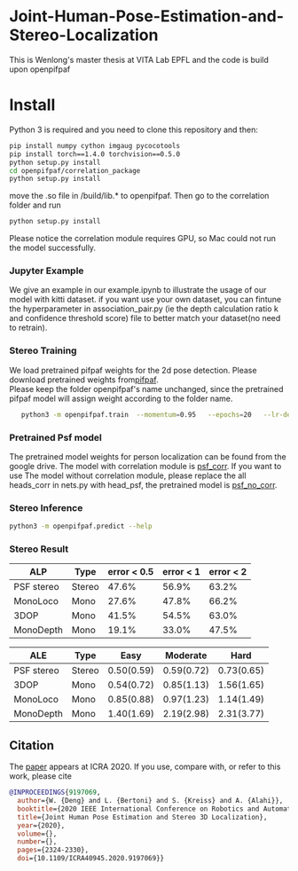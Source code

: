 # Joint-Human-Pose-Estimation-and-Stereo-Localization
This is Wenlong's master thesis at VITA Lab EPFL and the code is build upon openpifpaf

# Install
Python 3 is required and you need to clone this repository and then:

```sh
pip install numpy cython imgaug pycocotools
pip install torch==1.4.0 torchvision==0.5.0
python setup.py install 
cd openpifpaf/correlation_package
python setup.py install
```
move the .so file in /build/lib.\* to openpifpaf. Then go to the correlation folder and run 
```sh
python setup.py install 
```
Please notice the correlation module requires GPU, so Mac could not run the model successfully.
### Jupyter Example
We give an example in our example.ipynb to illustrate the usage of our model with kitti dataset. if you want use your own dataset, you can fintune the hyperparameter in association_pair.py (ie the depth calculation ratio k and confidence threshold score) file to better match your dataset(no need to retrain).  
### Stereo Training 
We load pretrained pifpaf weights for the 2d pose detection. Please download pretrained weights from[pifpaf](https://github.com/vita-epfl/openpifpaf).   
Please keep the folder openpifpaf's name unchanged, since the pretrained pifpaf model will assign weight according to the folder name.
```sh
   python3 -m openpifpaf.train  --momentum=0.95   --epochs=20   --lr-decay 10 20   --batch-size=3   --basenet=resnet152block5   --quad=1   --headnets pif paf psf  --square-edge=401   --regression-loss=laplace   --lambdas 30 2 2 50 3 3 50 3 3   --crop-fraction=0.5 --pretrained (the model from pifpaf)
  ```
### Pretrained Psf model
The pretrained model weights for person localization can be found from the google drive. The model with correlation module is [psf_corr](https://drive.google.com/file/d/13Ezq4_abNJyuWVYlqRhERebZ5DEO81Gi/view?usp=sharing). If you want to use The model without correlation module, please replace the all heads_corr in nets.py with head_psf, the pretrained model is [psf_no_corr](https://drive.google.com/file/d/1fPaNyzXiVN9oYA9OWvQi5BlRk_Uw19PX/view?usp=sharing).
### Stereo Inference
```sh
python3 -m openpifpaf.predict --help
  ```
### Stereo Result
| ALP           |  Type  |error < 0.5|error < 1 |error < 2 |
| ------------- | -------| ----------|----------|----------|
| PSF stereo    | Stereo |  47.6%    | 56.9%    | 63.2%    | 
| MonoLoco      |  Mono  |  27.6%    | 47.8%    | 66.2%    | 
| 3DOP          |  Mono  |  41.5%    | 54.5%    | 63.0%    | 
| MonoDepth     |  Mono  |  19.1%    | 33.0%    | 47.5%    | 

| ALE           |  Type  |    Easy   | Moderate |   Hard   |
| ------------- | -------| ----------|----------|----------|
| PSF stereo    | Stereo | 0.50(0.59)|0.59(0.72)|0.73(0.65)| 
| 3DOP          |  Mono  | 0.54(0.72)|0.85(1.13)|1.56(1.65)| 
| MonoLoco      |  Mono  | 0.85(0.88)|0.97(1.23)|1.14(1.49)|
| MonoDepth     |  Mono  | 1.40(1.69)|2.19(2.98)|2.31(3.77)| 


## Citation

The [paper](https://ieeexplore.ieee.org/abstract/document/9197069) appears at ICRA 2020. If you use, compare with, or refer to this work, please cite

```bibtex
@INPROCEEDINGS{9197069,
  author={W. {Deng} and L. {Bertoni} and S. {Kreiss} and A. {Alahi}},
  booktitle={2020 IEEE International Conference on Robotics and Automation (ICRA)}, 
  title={Joint Human Pose Estimation and Stereo 3D Localization}, 
  year={2020},
  volume={},
  number={},
  pages={2324-2330},
  doi={10.1109/ICRA40945.2020.9197069}}
```